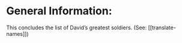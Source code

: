 # General Information:

This concludes the list of David’s greatest soldiers. (See: [[translate-names]])